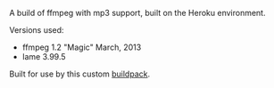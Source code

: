 A build of ffmpeg with mp3 support, built on the Heroku environment.

Versions used:

* ffmpeg 1.2 "Magic"  March, 2013
* lame 3.99.5

Built for use by this custom [buildpack](https://github.com/consti/heroku-buildpack-ffmpeg-with-lamemp3).
